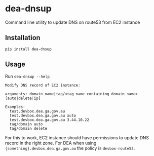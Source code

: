 dea-dnsup
==============

Command line utility to update DNS on route53 from EC2 instance


Installation
------------

```
pip install dea-dnsup
```

Usage
-----

Run `dea-dnsup --help`

```
Modify DNS record of EC2 instance:

arguments: domain_name|tag/<tag name containing domain name> [auto|delete|ip]

Examples:
  test.devbox.dea.ga.gov.au
  test.devbox.dea.ga.gov.au auto
  test.devbox.dea.ga.gov.au 3.44.10.22
  tag/domain auto
  tag/domain delete
```

For this to work, EC2 instance should have permissions to update DNS record in
the right zone. For DEA when using `{something}.devbox.dea.ga.gov.au` the policy
is `devbox-route53`.
